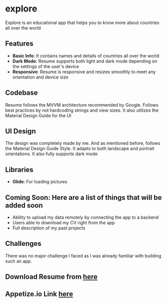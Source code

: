 # explore
Explore is an educational app that helps you to know more about countries all over the world
## Features
- **Basic Info**: It contains names and details of countries all over the world
- **Dark Mode**: Resume supports both light and dark mode depending on the settings of the user's device
- **Responsive**: Resume is responsive and resizes smoothly to meet any orientation and device size 

## Codebase
Resume follows the MVVM architecture recommended by Google. Follows best practices by not hardcoding strings and view sizes. It also utilizes the Material Design Guide for the UI

## UI Design
The design was completely made by me. And as mentioned before, follows the Material Design Guide Style. It adapts to both landscape and portrait orientations. It also fully supports dark mode

## Libraries
- **Glide**: For loading pictures

## Coming Soon: Here are a list of things that  will be added soon
-	Ability to upload my data remotely by connecting the app to a backend
-	Users able to download my CV right from the app
-	Full description of my past projects

## Challenges
There was no major challenge I faced as I was already familiar with building such an app.

## Download Resume from [here](https://drive.google.com/file/d/1kWKAM2hvxnUBeJI1OMz_iE609F_tHa2T/view?usp=sharing)

## Appetize.io Link [here](https://appetize.io/app/jvrq5rzlhzhfcq725ics3jzlhq)


